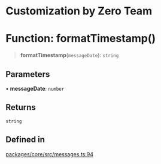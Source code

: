 # Customization by Zero Team

# Function: formatTimestamp()

> **formatTimestamp**(`messageDate`): `string`

## Parameters

• **messageDate**: `number`

## Returns

`string`

## Defined in

[packages/core/src/messages.ts:94](https://github.com/elizaos/eliza/blob/7fcf54e7fb2ba027d110afcc319c0b01b3f181dc/packages/core/src/messages.ts#L94)

